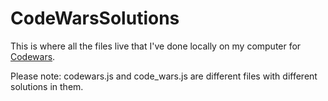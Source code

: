 # CodeWarsSolutions

This is where all the files live that I've done locally on my computer for [Codewars](https://www.codewars.com/). 

Please note: codewars.js and code_wars.js are different files with different solutions in them.
